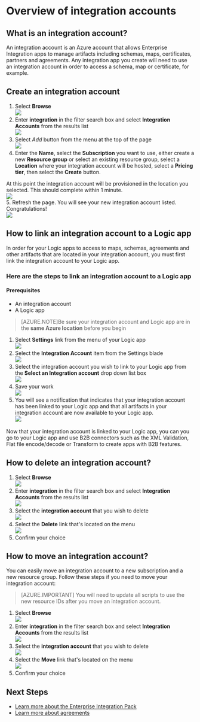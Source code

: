 <properties 
	pageTitle="Overview of integration accounts and the Enterprise Integration Pack | Microsoft Azure App Service | Microsoft Azure" 
	description="Learn all about Integration accounts, the Enterprise Integration Pack and Logic apps" 
	services="app-service\logic" 
	documentationCenter=".net,nodejs,java"
	authors="msftman" 
	manager="erikre" 
	editor="cgronlun"/>

<tags 
	ms.service="app-service-logic" 
	ms.workload="integration" 
	ms.tgt_pltfrm="na" 
	ms.devlang="na" 
	ms.topic="article" 
	ms.date="07/08/2016" 
	ms.author="deonhe"/>

# Overview of integration accounts

## What is an integration account?
An integration account is an Azure account that allows Enterprise Integration apps to manage artifacts including schemas, maps, certificates, partners and agreements. Any integration app you create will need to use an integration account in order to access a schema, map or certificate, for example.

## Create an integration account 
1. Select **Browse**   
![](./media/app-service-logic-enterprise-integration-accounts/account-1.png)  
2. Enter **integration** in the filter search box and select **Integration Accounts** from the results list     
 ![](./media/app-service-logic-enterprise-integration-accounts/account-2.png)  
3. Select *Add* button from the menu at the top of the page      
![](./media/app-service-logic-enterprise-integration-accounts/account-3.png)  
4. Enter the **Name**, select the **Subscription** you want to use, either create a new **Resource group** or select an existing resource group, select a **Location** where your integration account will be hosted, select a **Pricing tier**, then select the **Create** button.   

  At this point the integration account will be provisioned in the location you selected. This should complete within 1 minute.    
![](./media/app-service-logic-enterprise-integration-accounts/account-4.png)  
5. Refresh the page. You will see your new integration account listed. Congratulations!  
![](./media/app-service-logic-enterprise-integration-accounts/account-5.png) 

## How to link an integration account to a Logic app
In order for your Logic apps to access to maps, schemas, agreements and other artifacts that are located in your integration account, you must first link the integration account to your Logic app.

### Here are the steps to link an integration account to a Logic app 

#### Prerequisites
- An integration account
- A Logic app

>[AZURE.NOTE]Be sure your integration account and Logic app are in the **same Azure location** before you begin

1. Select **Settings** link from the menu of your Logic app  
![](./media/app-service-logic-enterprise-integration-accounts/linkaccount-1.png)   
2. Select the **Integration Account** item from the Settings blade  
![](./media/app-service-logic-enterprise-integration-accounts/linkaccount-2.png)   
3. Select the integration account you wish to link to your Logic app from the **Select an Integration account** drop down list box  
![](./media/app-service-logic-enterprise-integration-accounts/linkaccount-3.png)   
4. Save your work  
![](./media/app-service-logic-enterprise-integration-accounts/linkaccount-4.png)   
5. You will see a notification that indicates that your integration account has been linked to your Logic app and that all artifacts in your integration account are now available to your Logic app.  
![](./media/app-service-logic-enterprise-integration-accounts/linkaccount-5.png)   

Now that your integration account is linked to your Logic app, you can you go to your Logic app and use B2B connectors such as the XML Validation, Flat file encode/decode or Transform to create apps with B2B features.  
    
## How to delete an integration account?
1. Select **Browse**  
![](./media/app-service-logic-enterprise-integration-overview/overview-1.png)    
2. Enter **integration** in the filter search box and select **Integration Accounts** from the results list     
 ![](./media/app-service-logic-enterprise-integration-overview/overview-2.png)  
3. Select the **integration account** that you wish to delete  
![](./media/app-service-logic-enterprise-integration-overview/overview-3.png)  
4. Select the **Delete** link that's located on the menu   
![](./media/app-service-logic-enterprise-integration-accounts/delete.png)  
5. Confirm your choice    

## How to move an integration account?
You can easily move an integration account to a new subscription and a new resource group. Follow these steps if you need to move your integration account:

>[AZURE.IMPORTANT] You will need to update all scripts to use the new resource IDs after you move an integration account.

1. Select **Browse**  
![](./media/app-service-logic-enterprise-integration-overview/overview-1.png)    
2. Enter **integration** in the filter search box and select **Integration Accounts** from the results list     
 ![](./media/app-service-logic-enterprise-integration-overview/overview-2.png)  
3. Select the **integration account** that you wish to delete  
![](./media/app-service-logic-enterprise-integration-overview/overview-3.png)  
4. Select the **Move** link that's located on the menu   
![](./media/app-service-logic-enterprise-integration-accounts/move.png)  
5. Confirm your choice    

## Next Steps
- [Learn more about the Enterprise Integration Pack](./app-service-logic-enterprise-integration-overview.md "Learn about Enterprise Integration Pack")  
- [Learn more about agreements](./app-service-logic-enterprise-integration-agreements.md "Learn about enterprise integration agreements")  


 